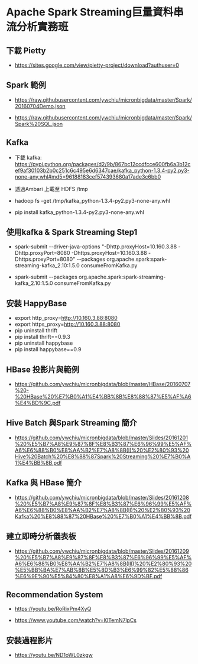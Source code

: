 ﻿# Apache Spark Streaming巨量資料串流分析實務班




## 下載 Pietty

- https://sites.google.com/view/pietty-project/download?authuser=0




## Spark 範例


- https://raw.githubusercontent.com/ywchiu/micronbigdata/master/Spark/20160704Demo.json

- https://raw.githubusercontent.com/ywchiu/micronbigdata/master/Spark/Spark%20SQL.json



## Kafka
- 下載 kafka: https://pypi.python.org/packages/d2/9b/867bc12ccdfcce600fb6a3b12cef9af30103b2b0c251c6c495e6d6347cae/kafka_python-1.3.4-py2.py3-none-any.whl#md5=96188183cef574393680a17ade3c6bb0

- 透過Ambari 上載至 HDFS /tmp

- hadoop fs -get /tmp/kafka_python-1.3.4-py2.py3-none-any.whl

- pip install kafka_python-1.3.4-py2.py3-none-any.whl


## 使用kafka & Spark Streaming Step1
- spark-submit --driver-java-options "-Dhttp.proxyHost=10.160.3.88 -Dhttp.proxyPort=8080 -Dhttps.proxyHost=10.160.3.88 -Dhttps.proxyPort=8080" --packages org.apache.spark:spark-streaming-kafka_2.10:1.5.0 consumeFromKafka.py

- spark-submit --packages org.apache.spark:spark-streaming-kafka_2.10:1.5.0 consumeFromKafka.py


## 安裝 HappyBase
-  export http_proxy=http://10.160.3.88:8080
-  export https_proxy=http://10.160.3.88:8080
- pip uninstall thrift
- pip install thrift==0.9.3
- pip uninstall happybase
- pip install happybase==0.9
## HBase 投影片與範例


- https://github.com/ywchiu/micronbigdata/blob/master/HBase/20160707%20-%20HBase%20%E7%B0%A1%E4%BB%8B%E8%88%87%E5%AF%A6%E4%BD%9C.pdf



## Hive Batch 與Spark Streaming 簡介


- https://github.com/ywchiu/micronbigdata/blob/master/Slides/20161201%20%E5%B7%A8%E9%87%8F%E8%B3%87%E6%96%99%E5%AF%A6%E6%88%B0%E8%AA%B2%E7%A8%8B(I)%20%E2%80%93%20Hive%20Batch%20%E8%88%87Spark%20Streaming%20%E7%B0%A1%E4%BB%8B.pdf



## Kafka 與 HBase 簡介


- https://github.com/ywchiu/micronbigdata/blob/master/Slides/20161208%20%E5%B7%A8%E9%87%8F%E8%B3%87%E6%96%99%E5%AF%A6%E6%88%B0%E8%AA%B2%E7%A8%8B(II)%20%E2%80%93%20Kafka%20%E8%88%87%20HBase%20%E7%B0%A1%E4%BB%8B.pdf



## 建立即時分析儀表板


- https://github.com/ywchiu/micronbigdata/blob/master/Slides/20161209%20%E5%B7%A8%E9%87%8F%E8%B3%87%E6%96%99%E5%AF%A6%E6%88%B0%E8%AA%B2%E7%A8%8B(III)%20%E2%80%93%20%E5%BB%BA%E7%AB%8B%E5%8D%B3%E6%99%82%E5%88%86%E6%9E%90%E5%84%80%E8%A1%A8%E6%9D%BF.pdf



## Recommendation System

- https://youtu.be/RoRixPm4XyQ

- https://www.youtube.com/watch?v=l0TemN7lpCs


## 安裝過程影片
- https://youtu.be/ND1oWL0zkgw
